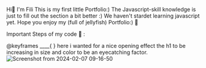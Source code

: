 Hi🪼
I'm Fili
This is my first little Portfolio:)
The Javascript-skill knowledge is just to fill out the section a bit better :) We haven't stardet learning javascript yet.
Hope you enjoy my (full of jellyfish) Portfolio:)
🪼

Important Steps of my code 💞 :

@keyframes ____{
}
here i wanted for a nice opening effect the h1 to be increasing in size and color to be an eyecatching factor.
![Screenshot from 2024-02-07 09-16-50](https://github.com/Fili-student/portfolio-feb/assets/150251603/d41cef84-9df9-413b-ae6b-2860a6e2cc63)



